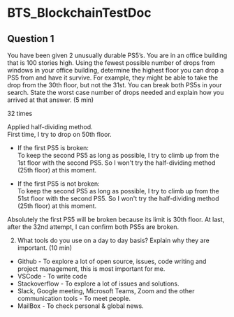 # BTS_BlockchainTestDoc

## Question 1
You have been given 2 unusually durable PS5’s. You are in an office building that is
100 stories high. Using the fewest possible number of drops from windows in your office
building, determine the highest floor you can drop a PS5 from and have it survive. For
example, they might be able to take the drop from the 30th floor, but not the 31st. You
can break both PS5s in your search. State the worst case number of drops needed and
explain how you arrived at that answer. (5 min)

  32 times

  Applied half-dividing method.<br>
  First time, I try to drop on 50th floor.

  - If the first PS5 is broken:<br>
    To keep the second PS5 as long as possible, I try to climb up from the 1st floor with the second PS5.
    So I won't try the half-dividing method (25th floor) at this moment.

  - If the first PS5 is not broken:<br>
    To keep the second PS5 as long as possible, I try to climb up from the 51st floor with the second PS5.
    So I won't try the half-dividing method (25th floor) at this moment.

Absolutely the first PS5 will be broken because its limit is 30th floor.
At last,  after the 32nd attempt, I can confirm both PS5s are broken.



2. What tools do you use on a day to day basis? Explain why they are important.  (10 min)

  - Github - To explore a lot of open source, issues, code writing and project management, this is most important for me.
  - VSCode - To write code
  - Stackoverflow - To explore a lot of issues and solutions.
  - Slack, Google meeting, Microsoft Teams, Zoom and the other communication tools - To meet people.
  - MailBox - To check personal & global news.